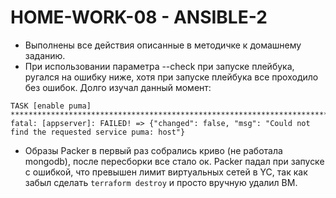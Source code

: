 # **HOME-WORK-08 - ANSIBLE-2**

- Выполнены все действия описанные в методичке к домашнему заданию.
- При использовании параметра --check при запуске плейбука, ругался на ошибку ниже, хотя при запуске плейбука все проходило без ошибок. Долго изучал данный момент:
```
TASK [enable puma] *************************************************************************************
fatal: [appserver]: FAILED! => {"changed": false, "msg": "Could not find the requested service puma: host"}
```
- Образы Packer в первый раз собрались криво (не работала mongodb), после пересборки все стало ок. Packer падал при запуске с ошибкой, что превышен лимит виртуальных сетей в YC, так как забыл сделать `terraform destroy` и просто вручную удалил ВМ.

